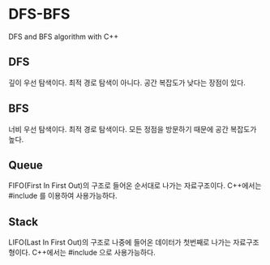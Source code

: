  DFS-BFS
 ========
DFS and BFS algorithm with C++

DFS
---
깊이 우선 탐색이다.
최적 경로 탐색이 아니다.
공간 복잡도가 낮다는 장점이 있다.

BFS
---
너비 우선 탐색이다.
최적 경로 탐색이다.
모든 정점을 방문하기 때문에 공간 복잡도가 높다.

Queue
------
FIFO(First In First Out)의 구조로 
들어온 순서대로 나가는 자료구조이다.
C++에서는 #include <queue>를 이용하여
사용가능하다.

Stack
-----
LIFO(Last In First Out)의 구조로
나중에 들어온 데이터가 첫번째로 나가는
자료구조형이다.
C++에서는 #include <stack>으로 사용가능하다.
